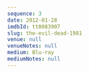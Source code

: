 ```yaml
---
sequence: 3
date: 2012-01-28
imdbId: tt0083907
slug: the-evil-dead-1981
venue: null
venueNotes: null
medium: Blu-ray
mediumNotes: null
---
```


